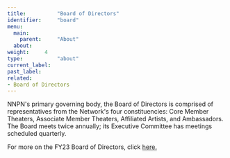 ```yaml
---
title:          "Board of Directors"
identifier:     "board"
menu:
  main:
    parent:     "About"
  about:
weight:     4
type:           "about"
current_label:  
past_label:     
related:
- Board of Directors
---
```


<span class="lead-in">NNPN's primary governing body, the Board of Directors is comprised of representatives from the Network's four constituencies: Core Member Theaters, Associate Member Theaters, Affiliated Artists, and Ambassadors. The Board meets twice annually; its Executive Committee has meetings scheduled quarterly.</span>

For more on the FY23 Board of Directors, click [here.](/nationalnewplaynetwork013.sharepoint.com/:b:/s/Communications/Ed-UqB9TVF9Kmpf_hmXIcyoBLFy-JnN6mW3GiE-lbcYHxg?e=G4M9kZ)
